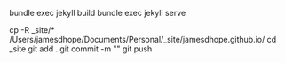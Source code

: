 
bundle exec jekyll build
bundle exec jekyll serve

cp -R _site/* /Users/jamesdhope/Documents/Personal/_site/jamesdhope.github.io/
cd _site
git add .
git commit -m ""
git push 

